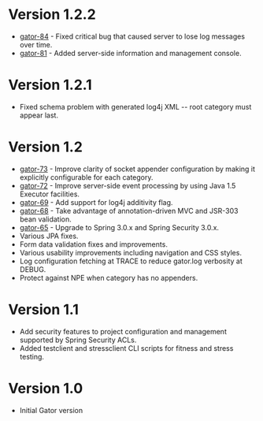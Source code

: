 # Version 1.2.2 #
  * [gator-84](http://code.google.com/p/vt-middleware/issues/detail?id=84) - Fixed critical bug that caused server to lose log messages over time.
  * [gator-81](http://code.google.com/p/vt-middleware/issues/detail?id=81) - Added server-side information and management console.

# Version 1.2.1 #
  * Fixed schema problem with generated log4j XML -- root category must appear last.

# Version 1.2 #
  * [gator-73](http://code.google.com/p/vt-middleware/issues/detail?id=73) - Improve clarity of socket appender configuration by making it explicitly configurable for each category.
  * [gator-72](http://code.google.com/p/vt-middleware/issues/detail?id=72) - Improve server-side event processing by using Java 1.5 Executor facilities.
  * [gator-69](http://code.google.com/p/vt-middleware/issues/detail?id=69) - Add support for log4j additivity flag.
  * [gator-68](http://code.google.com/p/vt-middleware/issues/detail?id=68) - Take advantage of annotation-driven MVC and JSR-303 bean validation.
  * [gator-65](http://code.google.com/p/vt-middleware/issues/detail?id=65) - Upgrade to Spring 3.0.x and Spring Security 3.0.x.
  * Various JPA fixes.
  * Form data validation fixes and improvements.
  * Various usability improvements including navigation and CSS styles.
  * Log configuration fetching at TRACE to reduce gator.log verbosity at DEBUG.
  * Protect against NPE when category has no appenders.

# Version 1.1 #
  * Add security features to project configuration and management supported by Spring Security ACLs.
  * Added testclient and stressclient CLI scripts for fitness and stress testing.

# Version 1.0 #
  * Initial Gator version